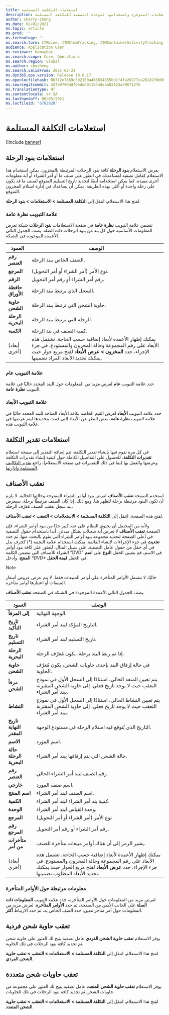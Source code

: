 ```yaml
---
title: استعلامات التكلفة المستلمة
description: يوضح هذا الموضوع كيفية البحث عن الأنواع المختلفة من الاستعلامات المتوفرة واستخدامها للوحدة النمطية للتكلفة المستلمة.
author: sherry-zheng
ms.date: 02/01/2021
ms.topic: article
ms.prod: ''
ms.technology: ''
ms.search.form: ITMLine, ITMItemTracking, ITMContainerActivityTracking, ITMContainerTracking
audience: Application User
ms.reviewer: kamaybac
ms.search.scope: Core, Operations
ms.search.region: Global
ms.author: chuzheng
ms.search.validFrom: 2021-02-21
ms.dyn365.ops.version: Release 10.0.17
ms.openlocfilehash: 0b712e7869c592150a408834855bb1f4fa20277ca26182f0d065b8f3cd77296a
ms.sourcegitcommit: 42fe9790ddf0bdad911544deaa82123a396712fb
ms.translationtype: HT
ms.contentlocale: ar-SA
ms.lasthandoff: 08/05/2021
ms.locfileid: "6762928"
---
```

# <a name="landed-cost-inquiries"></a>استعلامات التكلفة المستلمة

[!include [banner](../../includes/banner.md)]

## <a name="voyage-line-inquiries"></a>استعلامات بنود الرحلة

يعرض الاستعلام **بنود الرحلة** كافة بنود الرحلات المرتبطة بالمخزون. يمكن استخدام هذا الاستعلام كعامل تصفية لمساعدتك في العثور على صنف ما أو أمر الشراء أو أية معلومات أخرى مفيدة. كما يمكن استخدامه أيضًا لتحديد تاريخ التسليم المتوقع لصنف ما قد يكون على رحلة واحدة أو أكثر. بهذه الطريقة، يمكن أن يساعدك في إدارة استلام المخزون المتوقع.

لفتح هذا الاستعلام، انتقل إلى **التكلفة المستلمة \> الاستعلامات \> بنود الرحلة**.

### <a name="overview-tab"></a>علامة التبويب نظرة عامة

تتضمن علامة التبويب **نظرة عامة** في صفحة الاستعلامات **بنود الرحلات** شبكة تعرض المعلومات الأساسية حول كل بند من بنود الرحلات ذات الصلة. يصف الجدول التالي الأعمدة الموجودة في الشبكة.

| العمود | الوصف |
|---|---|
| **رقم العنصر** | الصنف الخاص ببند الرحلة. |
| **المرجع** | نوع الأمر (أمر الشراء أو أمر التحويل). |
| **الرقم** | رقم أمر الشراء أو رقم أمر التحويل. |
| **حافظة الأوراق** | السجل الذي يرتبط ببند الرحلة. |
| **حاوية الشحن** | حاوية الشحن التي ترتبط ببند الرحلة. |
| **الرحلة البحرية** | الرحلة التي ترتبط ببند الرحلة. |
| **الكمية** | كمية الصنف في بند الرحلة. |
| (أبعاد أخرى) | يمكنك إظهار الأعمدة لأبعاد إضافية حسب الحاجة. تشتمل هذه الأبعاد على رقم المجموعة وحالة المخزون والمستودع. في جزء الإجراء، حدد **المخزون \> عرض الأبعاد** لفتح مربع حوار حيث يمكنك تحديد الأبعاد المراد تضمينها. |

### <a name="general-tab"></a>علامة التبويب عام

حدد علامة التبويب **عام** لعرض مزيد من المعلومات حول البند المحدد حاليًا في علامة التبويب **نظرة عامة**.

### <a name="dimensions-tab"></a>علامة التبويب الأبعاد

حدد علامة التبويب **الأبعاد** لعرض القيم الخاصة بكافة الأبعاد المتاحة للبند المحدد حاليًا في علامة التبويب **نظرة عامة**، بغض النظر عن الأبعاد التي قمت بتحديدها ليتم عرضها في علامة التبويب هذه.

## <a name="cost-estimate-inquiries"></a>استعلامات تقدير التكلفة

في كل مرة تقوم فيها بإنشاء تقدير التكلفة، تتم إضافة التقدير إلى صفحة استعلام **تقديرات التكلفة**. للحصول على التفاصيل الكاملة حول كيفية إنشاء تقديرات التكلفة وعرضها والعمل بها (بما في ذلك التقديرات في صفحة الاستعلام)، راجع [تقدير التكاليف المستلمة وإدارتها](estimate-manage-landed-costs.md).

## <a name="item-tracking"></a>تعقب الأصناف

استخدم الصفحة **تعقب الأصناف** لعرض بنود أوامر الشراء المفتوحة وحالتها الحالية. لا يلزم أن تكون البنود مرتبطة برحلة لتظهر هنا. ومع ذلك، إذا كان الصنف مرتبطًا برحلة، سيعرض بند سجل تعقب الصنف مُعرّف الرحلة.

لفتح هذه الصفحة، انتقل إلى **التكلفة المستلمة \> الاستعلامات \> التعقب \> تعقب الأصناف**.

ولأنه من المحتمل أن يحتوي النظام على عدد كبير جدًا من بنود أوامر الشراء، فإن الصفحة **تعقب الأصناف** لا تعرض أية سجلات بشكل مبدئي. أبدا باستخدام حقول التصفية في أعلى الصفحة لتحديد مجموعة بنود أوامر الشراء التي تقوم بالبحث عنها. ثم حدد **تحديث** في جزء الإجراءات لإنشاء القائمة. يمكنك استخدام علامة النجمة (\*) كحرف بدل في أي حقل من حقول عامل التصفية. على سبيل المثال، للعثور علي كافة بنود أوامر الشراء للأصناف التي تتضمن الكلمة "DVD" في الاسم، قم بتعيين الحقل **النوع** على **اسم المنتج**، وأدخل *\*DVD\** في الحقل **قيمة الحقل**.

> [!NOTE]
> حاليًا، لا تشتمل الأوامر المتأخرة على أوامر المبيعات فقط. لا يتم عرض عروض أسعار المبيعات أو اعتبارها أوامر متأخرة.

يصف الجدول التالي الأعمدة الموجودة في الشبكة في الصفحة **تعقب الأصناف**.

| العمود | الوصف |
|---|---|
| **إلى المرفأ** | الوجهة النهائية. |
| **تاريخ التأكيد** | التاريخ المؤكد لبند أمر الشراء. |
| **تاريخ التسليم** | تاريخ التسليم لبند أمر الشراء. |
| **الرحلة البحرية** | إذا تم ربط البند برحلة، يكون مُعرّف الرحلة. |
| **حاوية الشحن** | في حالة إرفاق البند بإحدى حاويات الشحن، يكون مُعرّف الحاوية. |
| **مرفأ الشحن** | يتم تعيين المنفذ الحالي، استنادًا إلى السجل الأول في نموذج التعقب حيث لا يوجد تاريخ فعلي، إلى حاوية الشحن المقترنة ببند أمر الشراء. |
| **النشاط** | يتم تعيين النشاط الحالي، استنادًا إلى السجل الأول في نموذج التعقب حيث لا يوجد تاريخ فعلي، إلى حاوية الشحن المقترنة ببند أمر الشراء. |
| **تاريخ النهاية المقدر** | التاريخ الذي يُتوقع فيه استلام الرحلة في مستودع الوجهة. |
| **الاسم** | اسم المورد. |
| **حالة الرحلة البحرية** | حالة الشحن التي يتم إرفاقها ببند أمر الشراء. |
| **رقم العنصر** | رقم الصنف لبند أمر الشراء الحالي. |
| **خارجي** | اسم صنف المورد. |
| **اسم المنتج** | اسم الصنف لبند أمر الشراء. |
| **الكمية** | كمية بند أمر الشراء لبند أمر الشراء. |
| **الوحدة** | وحدة القياس لبند أمر الشراء. |
| **المرجع** | نوع الأمر (أمر الشراء أو أمر التحويل) |
| **رقم المرجع** | رقم أمر الشراء أو رقم أمر التحويل. |
| **متأخرات من أمر** | يشير الرمز إلى أن هناك أوامر مبيعات متأخرة للصنف. |
| (أبعاد أخرى) | يمكنك إظهار الأعمدة لأبعاد إضافية حسب الحاجة. تشتمل هذه الأبعاد على رقم المجموعة وحالة المخزون والمستودع. في جزء الإجراء، حدد **عرض الأبعاد** لفتح مربع الحوار حيث يمكنك تحديد الأبعاد المطلوب تضمينها. |

### <a name="related-information-about-backorders"></a>معلومات مرتبطة حول الأوامر المتأخرة

لعرض مزيد من المعلومات حول الأوامر المتأخرة، حدد علامة التبويب **المعلومات ذات الصلة** على الجانب الأيمن من الصفحة، ثم حدد **الأوامر المتأخرة**. لعرض مزيد من المعلومات حول أمر متأخر معين، حدد الصف الخاص به، ثم حدد الارتباط **أكثر**.

## <a name="individual-shipping-container-tracking"></a>تعقب حاوية شحن فردية

يوفر الاستعلام **تعقب حاوية الشحن الفردي** عامل تصفية يتيح لك العثور على حاوية شحن ثم تحديد كافة بنود الرحلات في تلك الحاوية.

لفتح هذا الاستعلام، انتقل إلى **التكلفة المستلمة \> الاستعلامات \> التعقب \> تعقب حاوية الشحن الفردي**.

## <a name="multiple-shipping-container-tracking"></a>تعقب حاويات شحن متعددة

يوفر الاستعلام **تعقب حاوية الشحن المتعدد** عامل تصفية يتيح لك العثور على مجموعة من حاويات الشحن ثم تحديد كافة بنود الرحلات في تلك الحاويات.

لفتح هذا الاستعلام، انتقل إلى **التكلفة المستلمة \> الاستعلامات \> التعقب \> تعقب حاوية الشحن المتعدد**.
